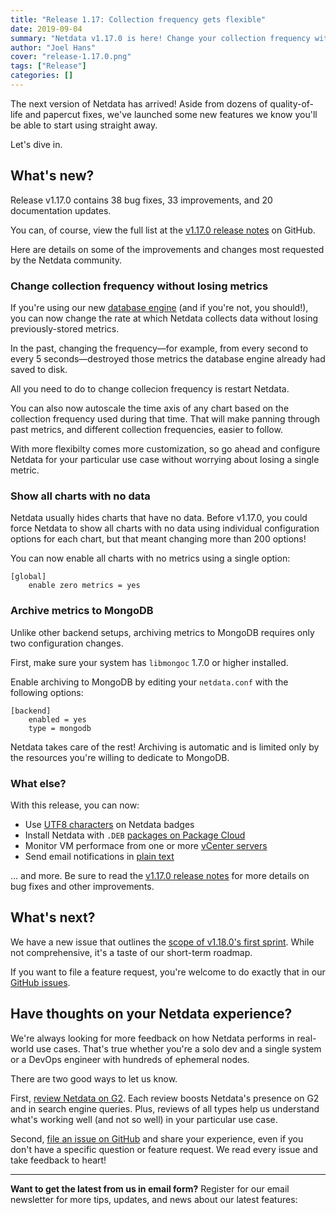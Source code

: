 ```yaml
---
title: "Release 1.17: Collection frequency gets flexible"
date: 2019-09-04
summary: "Netdata v1.17.0 is here! Change your collection frequency without losing metrics, archive to MongoDB, use UT8 characters freely, and more."
author: "Joel Hans"
cover: "release-1.17.0.png"
tags: ["Release"]
categories: []
---
```


The next version of Netdata has arrived! Aside from dozens of quality-of-life and papercut fixes, we've launched some new features we know you'll be able to start using straight away.

Let's dive in.

<!--more-->

## What's new?

Release v1.17.0 contains 38 bug fixes, 33 improvements, and 20 documentation updates.

You can, of course, view the full list at the [v1.17.0 release notes](https://github.com/netdata/netdata/releases/tag/v1.17.0) on GitHub.

Here are details on some of the improvements and changes most requested by the Netdata community.

### Change collection frequency without losing metrics

If you're using our new [database engine](https://blog.netdata.cloud/posts/db-engine/) (and if you're not, you should!), you can now change the rate at which Netdata collects data without losing previously-stored metrics.

In the past, changing the frequency—for example, from every second to every 5 seconds—destroyed those metrics the database engine already had saved to disk.

All you need to do to change collecion frequency is restart Netdata.

You can also now autoscale the time axis of any chart based on the collection frequency used during that time. That will make panning through past metrics, and different collection frequencies, easier to follow.

With more flexibilty comes more customization, so go ahead and configure Netdata for your particular use case without worrying about losing a single metric.

### Show all charts with no data

Netdata usually hides charts that have no data. Before v1.17.0, you could force Netdata to show all charts with no data using individual configuration options for each chart, but that meant changing more than 200 options!

You can now enable all charts with no metrics using a single option:

```
[global]
    enable zero metrics = yes
```

### Archive metrics to MongoDB

Unlike other backend setups, archiving metrics to MongoDB requires only two configuration changes.

First, make sure your system has `libmongoc` 1.7.0 or higher installed.

Enable archiving to MongoDB by editing your `netdata.conf` with the following options:

```
[backend]
    enabled = yes
    type = mongodb
```

Netdata takes care of the rest! Archiving is automatic and is limited only by the resources you're willing to dedicate to MongoDB.

### What else?

With this release, you can now:

- Use [UTF8 characters](https://github.com/netdata/netdata/pull/6426) on Netdata badges
- Install Netdata with `.DEB` [packages on Package Cloud](https://packagecloud.io/netdata)
- Monitor VM performace from one or more [vCenter servers](https://docs.netdata.cloud/collectors/go.d.plugin/modules/vsphere/)
- Send email notifications in [plain text](https://github.com/netdata/netdata/pull/6485)

... and more. Be sure to read the [v1.17.0 release notes](https://github.com/netdata/netdata/releases/tag/v1.17.0) for more details on bug fixes and other improvements.

## What's next?

We have a new issue that outlines the [scope of v1.18.0's first sprint](https://github.com/netdata/netdata/issues/6770). While not comprehensive, it's a taste of our short-term roadmap.

If you want to file a feature request, you're welcome to do exactly that in our [GitHub issues](https://github.com/netdata/netdata/issues/new?labels=feature+request%2C+needs+triage&template=feature_request.md).

## Have thoughts on your Netdata experience?

We're always looking for more feedback on how Netdata performs in real-world use cases. That's true whether you're a solo dev and a single system or a DevOps engineer with hundreds of ephemeral nodes.

There are two good ways to let us know.

First, [review Netdata on G2](https://www.g2.com/products/netdata/reviews). Each review boosts Netdata's presence on G2 and in search engine queries. Plus, reviews of all types help us understand what's working well (and not so well) in your particular use case.

Second, [file an issue on GitHub](https://github.com/netdata/netdata/issues/new) and share your experience, even if you don't have a specific question or feature request. We read every issue and take feedback to heart!

---

**Want to get the latest from us in email form?** Register for our email newsletter for more tips, updates, and news about our latest features:

<script charset="utf-8" type="text/javascript" src="//js.hsforms.net/forms/shell.js"></script>
<script>
  hbspt.forms.create({
    portalId: "4567453",
    formId: "6a20deb5-a1e6-4312-9c4d-f6862f947fe0"
});
</script>